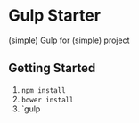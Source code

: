 # Gulp Starter

(simple) Gulp for (simple) project

## Getting Started

1. `npm install`
2. `bower install`
3. `gulp
